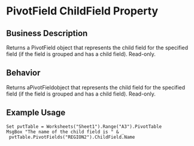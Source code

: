 # PivotField ChildField Property

## Business Description
Returns a PivotField object that represents the child field for the specified field (if the field is grouped and has a child field). Read-only.

## Behavior
Returns aPivotFieldobject that represents the child field for the specified field (if the field is grouped and has a child field). Read-only.

## Example Usage
```vba
Set pvtTable = Worksheets("Sheet1").Range("A3").PivotTable 
MsgBox "The name of the child field is " & _ 
 pvtTable.PivotFields("REGION2").ChildField.Name
```